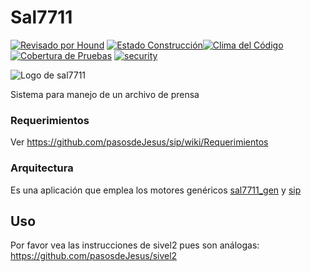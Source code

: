 # Sal7711

[![Revisado por Hound](https://img.shields.io/badge/Reviewed_by-Hound-8E64B0.svg)](https://houndci.com) [![Estado Construcción](https://gitlab.com/pasosdeJesus/sal7711/badges/main/pipeline.svg)](https://gitlab.com/pasosdeJesus/sal7711/-/pipelines)[![Clima del Código](https://codeclimate.com/github/pasosdeJesus/sal7711/badges/gpa.svg)](https://codeclimate.com/github/pasosdeJesus/sal7711) [![Cobertura de Pruebas](https://codeclimate.com/github/pasosdeJesus/sal7711/badges/coverage.svg)](https://codeclimate.com/github/pasosdeJesus/sal7711) [![security](https://hakiri.io/github/pasosdeJesus/sal7711/master.svg)](https://hakiri.io/github/pasosdeJesus/sal7711/master)

![Logo de sal7711](https://raw.githubusercontent.com/pasosdeJesus/sal7711/master/app/assets/images/logo.jpg)

Sistema para manejo de un archivo de prensa

### Requerimientos

Ver <https://github.com/pasosdeJesus/sip/wiki/Requerimientos>

### Arquitectura

Es una aplicación que emplea los motores genéricos 
[sal7711_gen](https://github.com/pasosdeJesus/sal7711_gen)
y  [sip](https://github.com/pasosdeJesus/sip)


## Uso

Por favor vea las instrucciones de sivel2 pues son análogas:
<https://github.com/pasosdeJesus/sivel2>

